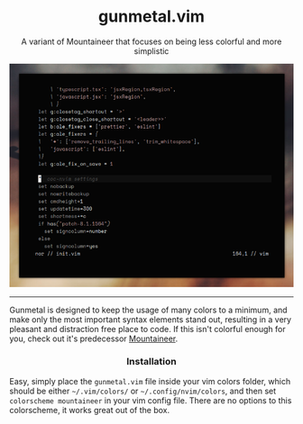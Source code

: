 <h1 align="center">gunmetal.vim</h1>
<p align="center">A variant of Mountaineer that focuses on being less colorful and more simplistic</p>

<p align="center"

![img](scrots/2020-08-28_11-10-24.png)

</p>

***

Gunmetal is designed to keep the usage of many colors to a minimum, and make only the most important syntax elements stand out, resulting in a very pleasant and distraction free place to code. If this isn't colorful enough for you, check out it's predecessor [Mountaineer](https://github.com/co1ncidence/mountaineer).

<h3 align="center">Installation</h1>

Easy, simply place the `gunmetal.vim` file inside your vim colors folder, which should be either `~/.vim/colors/` or `~/.config/nvim/colors`, and then set `colorscheme mountaineer` in your vim config file. There are no options to this colorscheme, it works great out of the box.
